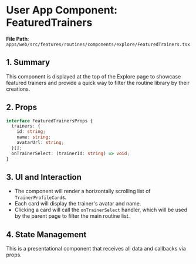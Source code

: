 # User App Component: FeaturedTrainers

**File Path**: `apps/web/src/features/routines/components/explore/FeaturedTrainers.tsx`

## 1. Summary

This component is displayed at the top of the Explore page to showcase featured trainers and provide a quick way to filter the routine library by their creations.

## 2. Props

```typescript
interface FeaturedTrainersProps {
  trainers: {
    id: string;
    name: string;
    avatarUrl: string;
  }[];
  onTrainerSelect: (trainerId: string) => void;
}
```

## 3. UI and Interaction

- The component will render a horizontally scrolling list of `TrainerProfileCard`s.
- Each card will display the trainer's avatar and name.
- Clicking a card will call the `onTrainerSelect` handler, which will be used by the parent page to filter the main routine list.

## 4. State Management

This is a presentational component that receives all data and callbacks via props.
